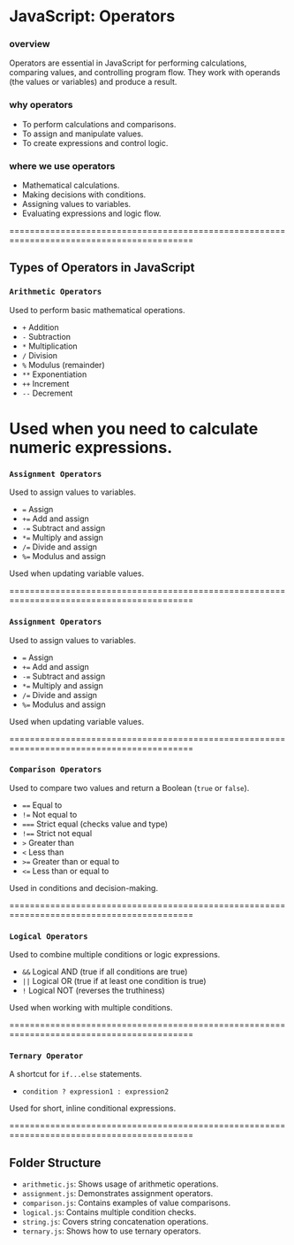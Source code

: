 # JavaScript: Operators

### **overview**
Operators are essential in JavaScript for performing calculations, comparing values, and controlling program flow. They work with operands (the values or variables) and produce a result.

### **why operators**
- To perform calculations and comparisons.
- To assign and manipulate values.
- To create expressions and control logic.

### **where we use operators**
- Mathematical calculations.
- Making decisions with conditions.
- Assigning values to variables.
- Evaluating expressions and logic flow.

==========================================================================================

## Types of Operators in JavaScript

### `Arithmetic Operators`  
Used to perform basic mathematical operations.

- `+` Addition  
- `-` Subtraction  
- `*` Multiplication  
- `/` Division  
- `%` Modulus (remainder)  
- `**` Exponentiation  
- `++` Increment  
- `--` Decrement 

Used when you need to calculate numeric expressions.
==========================================================================================

### `Assignment Operators`  
Used to assign values to variables.

- `=` Assign  
- `+=` Add and assign  
- `-=` Subtract and assign  
- `*=` Multiply and assign  
- `/=` Divide and assign  
- `%=` Modulus and assign  

Used when updating variable values.

==========================================================================================

### `Assignment Operators`  
Used to assign values to variables.

- `=` Assign  
- `+=` Add and assign  
- `-=` Subtract and assign  
- `*=` Multiply and assign  
- `/=` Divide and assign  
- `%=` Modulus and assign  

Used when updating variable values.

==========================================================================================

### `Comparison Operators`  
Used to compare two values and return a Boolean (`true` or `false`).

- `==` Equal to  
- `!=` Not equal to  
- `===` Strict equal (checks value and type)  
- `!==` Strict not equal  
- `>` Greater than  
- `<` Less than  
- `>=` Greater than or equal to  
- `<=` Less than or equal to  

Used in conditions and decision-making.

==========================================================================================

### `Logical Operators`  
Used to combine multiple conditions or logic expressions.

- `&&` Logical AND (true if all conditions are true)  
- `||` Logical OR (true if at least one condition is true)  
- `!` Logical NOT (reverses the truthiness)  

Used when working with multiple conditions.

==========================================================================================


### `Ternary Operator`  
A shortcut for `if...else` statements.

- `condition ? expression1 : expression2`

Used for short, inline conditional expressions.

==========================================================================================

## Folder Structure

- `arithmetic.js`: Shows usage of arithmetic operations.
- `assignment.js`: Demonstrates assignment operators.
- `comparison.js`: Contains examples of value comparisons.
- `logical.js`: Contains multiple condition checks.
- `string.js`: Covers string concatenation operations.
- `ternary.js`: Shows how to use ternary operators.